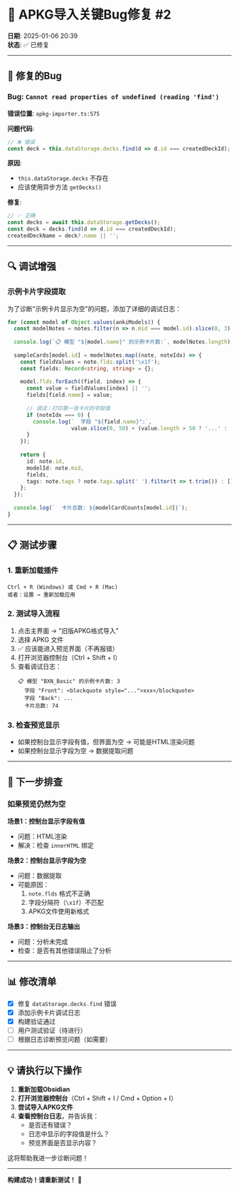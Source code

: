 # 🔧 APKG导入关键Bug修复 #2

**日期**: 2025-01-06 20:39  
**状态**: ✅ 已修复  

---

## 🐛 修复的Bug

### Bug: `Cannot read properties of undefined (reading 'find')`

**错误位置**: `apkg-importer.ts:575`

**问题代码**:
```typescript
// ❌ 错误
const deck = this.dataStorage.decks.find(d => d.id === createdDeckId);
```

**原因**: 
- `this.dataStorage.decks` 不存在
- 应该使用异步方法 `getDecks()`

**修复**:
```typescript
// ✅ 正确
const decks = await this.dataStorage.getDecks();
const deck = decks.find(d => d.id === createdDeckId);
createdDeckName = deck?.name || '';
```

---

## 🔍 调试增强

### 示例卡片字段提取

为了诊断"示例卡片显示为空"的问题，添加了详细的调试日志：

```typescript
for (const model of Object.values(ankiModels)) {
  const modelNotes = notes.filter(n => n.mid === model.id).slice(0, 3);
  
  console.log(`📋 模型 "${model.name}" 的示例卡片数:`, modelNotes.length);
  
  sampleCards[model.id] = modelNotes.map((note, noteIdx) => {
    const fieldValues = note.flds.split('\x1f');
    const fields: Record<string, string> = {};
    
    model.flds.forEach((field, index) => {
      const value = fieldValues[index] || '';
      fields[field.name] = value;
      
      // 调试：打印第一张卡片的字段值
      if (noteIdx === 0) {
        console.log(`  字段 "${field.name}":`, 
                    value.slice(0, 50) + (value.length > 50 ? '...' : ''));
      }
    });
    
    return {
      id: note.id,
      modelId: note.mid,
      fields,
      tags: note.tags ? note.tags.split(' ').filter(t => t.trim()) : []
    };
  });
  
  console.log(`  卡片总数: ${modelCardCounts[model.id]}`);
}
```

---

## 📋 测试步骤

### 1. 重新加载插件
```
Ctrl + R (Windows) 或 Cmd + R (Mac)
或者：设置 → 重新加载应用
```

### 2. 测试导入流程
1. 点击主界面 → "旧版APKG格式导入"
2. 选择 APKG 文件
3. ✅ 应该能进入预览界面（不再报错）
4. 打开浏览器控制台（Ctrl + Shift + I）
5. 查看调试日志：
   ```
   📋 模型 "BXN_Basic" 的示例卡片数: 3
     字段 "Front": <blockquote style="...">xxx</blockquote>
     字段 "Back": ...
     卡片总数: 74
   ```

### 3. 检查预览显示
- 如果控制台显示字段有值，但界面为空 → 可能是HTML渲染问题
- 如果控制台显示字段为空 → 数据提取问题

---

## 🔄 下一步排查

### 如果预览仍然为空

**场景1：控制台显示字段有值**
- 问题：HTML渲染
- 解决：检查 `innerHTML` 绑定

**场景2：控制台显示字段为空**
- 问题：数据提取
- 可能原因：
  1. `note.flds` 格式不正确
  2. 字段分隔符（`\x1f`）不匹配
  3. APKG文件使用新格式

**场景3：控制台无日志输出**
- 问题：分析未完成
- 检查：是否有其他错误阻止了分析

---

## 📊 修改清单

- [x] 修复 `dataStorage.decks.find` 错误
- [x] 添加示例卡片调试日志
- [x] 构建验证通过
- [ ] 用户测试验证（待进行）
- [ ] 根据日志诊断预览问题（如需要）

---

## 💡 请执行以下操作

1. **重新加载Obsidian**
2. **打开浏览器控制台**（Ctrl + Shift + I / Cmd + Option + I）
3. **尝试导入APKG文件**
4. **查看控制台日志**，并告诉我：
   - 是否还有错误？
   - 日志中显示的字段值是什么？
   - 预览界面是否显示内容？

这将帮助我进一步诊断问题！

---

**构建成功！请重新测试！** 🚀



